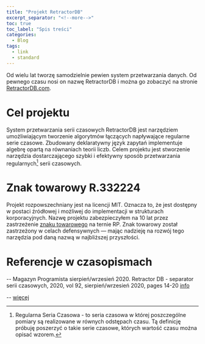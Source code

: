 ```yaml
---
title: "Projekt RetractorDB"
excerpt_separator: "<!--more-->"
toc: true
toc_label: "Spis treści"
categories:
  - Blog
tags:
  - link
  - standard
---
```


Od wielu lat tworzę samodzielnie pewien system przetwarzania danych. Od pewnego czasu nosi on nazwę RetractorDB i można go zobaczyć na stronie [RetractorDB.com](https://retractordb.com).

# Cel projektu

System przetwarzania serii czasowych RetractorDB jest narzędziem umożliwiającym tworzenie algorytmów łączących napływające regularne serie czasowe.
Zbudowany deklaratywny język zapytań implementuje algebrę opartą na równaniach teorii liczb.
Celem projektu jest stworzenie narzędzia dostarczającego szybki i efektywny sposób przetwarzania regularnych[^1] serii czasowych.

# Znak towarowy R.332224

Projekt rozpowszechniany jest na licencji MIT. Oznacza to, że jest dostępny w postaci źródłowej i możliwej do implementacji w strukturach korporacyjnych. Nazwę projektu zabezpieczyłem na 10 lat przez zastrzeżenie [znaku towarowego](https://ewyszukiwarka.pue.uprp.gov.pl/search/pwp-details/Z.509860?lng=pl)  na ternie RP. Znak towarowy został zastrzeżony w celach defensywnych — mając nadzieję na rozwój tego narzędzia pod daną nazwą w najbliższej przyszłości.

# Referencje w czasopismach

-- Magazyn Programista sierpień/wrzesień 2020. Retractor DB - separator serii czasowych, 2020, vol 92, sierpień/wrzesień 2020, pages 14-20 [info](https://programistamag.pl/programista-5-2020-92/)

-- [więcej](https://widera.com.pl/blog/publikacje/)

[^1]: Regularna Seria Czasowa - to seria czasowa w której poszczególne pomiary są realizowane w równych odstępach czasu. Tą definicję próbuję poszerzyć o takie serie czasowe, których wartość czasu można opisać wzorem.
